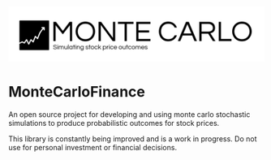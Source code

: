 ![Monte Carlo Logo](MONTECARLO-logo.png)


# MonteCarloFinance
 An open source project for developing and using monte carlo stochastic simulations to produce probabilistic outcomes for stock prices.
 
 This library is constantly being improved and is a work in progress. Do not use for personal investment or financial decisions.
 
 

